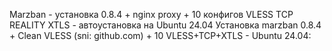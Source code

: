 Marzban - установка 0.8.4 + nginx proxy + 10 конфигов VLESS TCP REALITY XTLS - автоустановка на Ubuntu 24.04
Установка marzban 0.8.4 + Clean VLESS (sni: github.com) + 10 VLESS+TCP+XTLS - Ubuntu 24.04:
